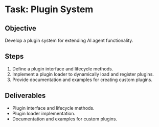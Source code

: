 # Task: Plugin System

## Objective
Develop a plugin system for extending AI agent functionality.

## Steps
1. Define a plugin interface and lifecycle methods.
2. Implement a plugin loader to dynamically load and register plugins.
3. Provide documentation and examples for creating custom plugins.

## Deliverables
- Plugin interface and lifecycle methods.
- Plugin loader implementation.
- Documentation and examples for custom plugins.

